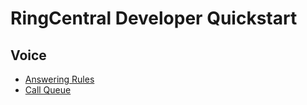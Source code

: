 # RingCentral Developer Quickstart

## Voice

* [Answering Rules](docs/answering_rules.md)
* [Call Queue](docs/call_queue.md)
